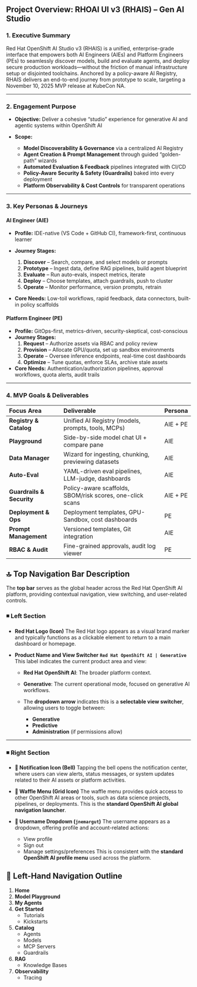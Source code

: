 ## Project Overview: RHOAI UI v3 (RHAIS) – Gen AI Studio

### 1\. Executive Summary

Red Hat OpenShift AI Studio v3 (RHAIS) is a unified, enterprise-grade interface that empowers both AI Engineers (AIEs) and Platform Engineers (PEs) to seamlessly discover models, build and evaluate agents, and deploy secure production workloads—without the friction of manual infrastructure setup or disjointed toolchains. Anchored by a policy-aware AI Registry, RHAIS delivers an end-to-end journey from prototype to scale, targeting a November 10, 2025 MVP release at KubeCon NA.

---

### 2\. Engagement Purpose

* **Objective:** Deliver a cohesive “studio” experience for generative AI and agentic systems within OpenShift AI  
    
* **Scope:**  
  * **Model Discoverability & Governance** via a centralized AI Registry  
  * **Agent Creation & Prompt Management** through guided “golden-path” wizards  
  * **Automated Evaluation & Feedback** pipelines integrated with CI/CD  
  * **Policy-Aware Security & Safety (Guardrails)** baked into every deployment  
  * **Platform Observability & Cost Controls** for transparent operations

---

### 3\. Key Personas & Journeys

#### AI Engineer (AIE)

* **Profile:** IDE-native (VS Code \+ GitHub CI), framework-first, continuous learner  
* **Journey Stages:**  
    
  1. **Discover** – Search, compare, and select models or prompts  
  2. **Prototype** – Ingest data, define RAG pipelines, build agent blueprint  
  3. **Evaluate** – Run auto-evals, inspect metrics, iterate  
  4. **Deploy** – Choose templates, attach guardrails, push to cluster  
  5. **Operate** – Monitor performance, version prompts, retrain  
* **Core Needs:** Low-toil workflows, rapid feedback, data connectors, built-in policy scaffolds

#### Platform Engineer (PE)

* **Profile:** GitOps-first, metrics-driven, security-skeptical, cost-conscious  
* **Journey Stages:**  
  1. **Request** – Authorize assets via RBAC and policy review  
  2. **Provision** – Allocate GPU/quota, set up sandbox environments  
  3. **Operate** – Oversee inference endpoints, real-time cost dashboards  
  4. **Optimize** – Tune quotas, enforce SLAs, archive stale assets  
* **Core Needs:** Authentication/authorization pipelines, approval workflows, quota alerts, audit trails

---

### 4\. MVP Goals & Deliverables

| Focus Area | Deliverable | Persona |
| :---- | :---- | :---- |
| **Registry & Catalog** | Unified AI Registry (models, prompts, tools, MCPs) | AIE \+ PE |
| **Playground** | Side-by-side model chat UI \+ compare pane | AIE |
| **Data Manager** | Wizard for ingesting, chunking, previewing datasets | AIE |
| **Auto-Eval** | YAML-driven eval pipelines, LLM-judge, dashboards | AIE |
| **Guardrails & Security** | Policy-aware scaffolds, SBOM/risk scores, one-click scans | AIE \+ PE |
| **Deployment & Ops** | Deployment templates, GPU-Sandbox, cost dashboards | PE |
| **Prompt Management** | Versioned templates, Git integration | AIE |
| **RBAC & Audit** | Fine-grained approvals, audit log viewer | PE |

## 🔝 Top Navigation Bar Description

The **top bar** serves as the global header across the Red Hat OpenShift AI platform, providing contextual navigation, view switching, and user-related controls.

### ◾ Left Section

* **Red Hat Logo (Icon)** The Red Hat logo appears as a visual brand marker and typically functions as a clickable element to return to a main dashboard or homepage.  
    
* **Product Name and View Switcher** **`Red Hat OpenShift AI | Generative`** This label indicates the current product area and view:  
    
  * **Red Hat OpenShift AI**: The broader platform context.  
      
  * **Generative**: The current operational mode, focused on generative AI workflows.  
      
  * The **dropdown arrow** indicates this is a **selectable view switcher**, allowing users to toggle between:  
      
    * **Generative**  
    * **Predictive**  
    * **Administration** (if permissions allow)

---

### ◾ Right Section

* **🔔 Notification Icon (Bell)** Tapping the bell opens the notification center, where users can view alerts, status messages, or system updates related to their AI assets or platform activities.  
    
* **🧇 Waffle Menu (Grid Icon)** The waffle menu provides quick access to other OpenShift AI areas or tools, such as data science projects, pipelines, or deployments. This is the **standard OpenShift AI global navigation launcher**.  
    
* **👤 Username Dropdown (`jnemargut`)** The username appears as a dropdown, offering profile and account-related actions:  
    
  * View profile  
  * Sign out  
  * Manage settings/preferences This is consistent with the **standard OpenShift AI profile menu** used across the platform.

## 🧭 Left-Hand Navigation Outline

1. **Home**  
2. **Model Playground**  
3. **My Agents**  
4. **Get Started**  
   * Tutorials  
   * Kickstarts  
5. **Catalog**  
   * Agents  
   * Models  
   * MCP Servers  
   * Guardrails  
6. **RAG**  
   * Knowledge Bases  
7. **Observability**  
   * Tracing
